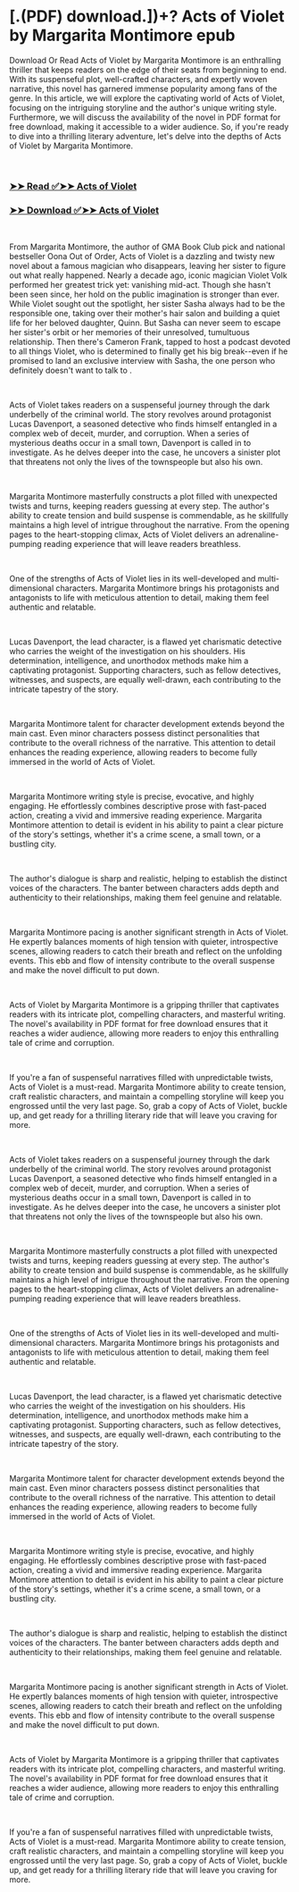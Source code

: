 # [.(PDF) download.])+? Acts of Violet by Margarita Montimore epub

<p>Download Or Read Acts of Violet by Margarita Montimore is an enthralling thriller that keeps readers on the edge of their seats from beginning to end. With its suspenseful plot, well-crafted characters, and expertly woven narrative, this novel has garnered immense popularity among fans of the genre. In this article, we will explore the captivating world of Acts of Violet, focusing on the intriguing storyline and the author's unique writing style. Furthermore, we will discuss the availability of the novel in PDF format for free download, making it accessible to a wider audience. So, if you're ready to dive into a thrilling literary adventure, let's delve into the depths of Acts of Violet by Margarita Montimore.</p>
<p>&nbsp;</p>

### [➤➤ Read ✅➤➤ Acts of Violet](https://realpdfbooksdrive.blogspot.com/id/58724862)

### [➤➤ Download ✅➤➤ Acts of Violet](https://realpdfbooksdrive.blogspot.com/id/58724862)

<p>&nbsp;</p>
<p>From Margarita Montimore, the author of GMA Book Club pick and national bestseller Oona Out of Order, Acts of Violet is a dazzling and twisty new novel about a famous magician who disappears, leaving her sister to figure out what really happened. Nearly a decade ago, iconic magician Violet Volk performed her greatest trick yet: vanishing mid-act. Though she hasn't been seen since, her hold on the public imagination is stronger than ever. While Violet sought out the spotlight, her sister Sasha always had to be the responsible one, taking over their mother's hair salon and building a quiet life for her beloved daughter, Quinn. But Sasha can never seem to escape her sister's orbit or her memories of their unresolved, tumultuous relationship. Then there's Cameron Frank, tapped to host a podcast devoted to all things Violet, who is determined to finally get his big break--even if he promised to land an exclusive interview with Sasha, the one person who definitely doesn't want to talk to .</p>
<p>&nbsp;</p>
<p>Acts of Violet takes readers on a suspenseful journey through the dark underbelly of the criminal world. The story revolves around protagonist Lucas Davenport, a seasoned detective who finds himself entangled in a complex web of deceit, murder, and corruption. When a series of mysterious deaths occur in a small town, Davenport is called in to investigate. As he delves deeper into the case, he uncovers a sinister plot that threatens not only the lives of the townspeople but also his own.</p>
<p>&nbsp;</p>
<p>Margarita Montimore masterfully constructs a plot filled with unexpected twists and turns, keeping readers guessing at every step. The author's ability to create tension and build suspense is commendable, as he skillfully maintains a high level of intrigue throughout the narrative. From the opening pages to the heart-stopping climax, Acts of Violet delivers an adrenaline-pumping reading experience that will leave readers breathless.</p>
<p>&nbsp;</p>
<p>One of the strengths of Acts of Violet lies in its well-developed and multi-dimensional characters. Margarita Montimore brings his protagonists and antagonists to life with meticulous attention to detail, making them feel authentic and relatable.</p>
<p>&nbsp;</p>
<p>Lucas Davenport, the lead character, is a flawed yet charismatic detective who carries the weight of the investigation on his shoulders. His determination, intelligence, and unorthodox methods make him a captivating protagonist. Supporting characters, such as fellow detectives, witnesses, and suspects, are equally well-drawn, each contributing to the intricate tapestry of the story.</p>
<p>&nbsp;</p>
<p>Margarita Montimore talent for character development extends beyond the main cast. Even minor characters possess distinct personalities that contribute to the overall richness of the narrative. This attention to detail enhances the reading experience, allowing readers to become fully immersed in the world of Acts of Violet.</p>
<p>&nbsp;</p>
<p>Margarita Montimore writing style is precise, evocative, and highly engaging. He effortlessly combines descriptive prose with fast-paced action, creating a vivid and immersive reading experience. Margarita Montimore attention to detail is evident in his ability to paint a clear picture of the story's settings, whether it's a crime scene, a small town, or a bustling city.</p>
<p>&nbsp;</p>
<p>The author's dialogue is sharp and realistic, helping to establish the distinct voices of the characters. The banter between characters adds depth and authenticity to their relationships, making them feel genuine and relatable.</p>
<p>&nbsp;</p>
<p>Margarita Montimore pacing is another significant strength in Acts of Violet. He expertly balances moments of high tension with quieter, introspective scenes, allowing readers to catch their breath and reflect on the unfolding events. This ebb and flow of intensity contribute to the overall suspense and make the novel difficult to put down.</p>
<p>&nbsp;</p>
<p>Acts of Violet by Margarita Montimore is a gripping thriller that captivates readers with its intricate plot, compelling characters, and masterful writing. The novel's availability in PDF format for free download ensures that it reaches a wider audience, allowing more readers to enjoy this enthralling tale of crime and corruption.</p>
<p>&nbsp;</p>
<p>If you're a fan of suspenseful narratives filled with unpredictable twists, Acts of Violet is a must-read. Margarita Montimore ability to create tension, craft realistic characters, and maintain a compelling storyline will keep you engrossed until the very last page. So, grab a copy of Acts of Violet, buckle up, and get ready for a thrilling literary ride that will leave you craving for more.</p>
<p>&nbsp;</p>
<p>Acts of Violet takes readers on a suspenseful journey through the dark underbelly of the criminal world. The story revolves around protagonist Lucas Davenport, a seasoned detective who finds himself entangled in a complex web of deceit, murder, and corruption. When a series of mysterious deaths occur in a small town, Davenport is called in to investigate. As he delves deeper into the case, he uncovers a sinister plot that threatens not only the lives of the townspeople but also his own.</p>
<p>&nbsp;</p>
<p>Margarita Montimore masterfully constructs a plot filled with unexpected twists and turns, keeping readers guessing at every step. The author's ability to create tension and build suspense is commendable, as he skillfully maintains a high level of intrigue throughout the narrative. From the opening pages to the heart-stopping climax, Acts of Violet delivers an adrenaline-pumping reading experience that will leave readers breathless.</p>
<p>&nbsp;</p>
<p>One of the strengths of Acts of Violet lies in its well-developed and multi-dimensional characters. Margarita Montimore brings his protagonists and antagonists to life with meticulous attention to detail, making them feel authentic and relatable.</p>
<p>&nbsp;</p>
<p>Lucas Davenport, the lead character, is a flawed yet charismatic detective who carries the weight of the investigation on his shoulders. His determination, intelligence, and unorthodox methods make him a captivating protagonist. Supporting characters, such as fellow detectives, witnesses, and suspects, are equally well-drawn, each contributing to the intricate tapestry of the story.</p>
<p>&nbsp;</p>
<p>Margarita Montimore talent for character development extends beyond the main cast. Even minor characters possess distinct personalities that contribute to the overall richness of the narrative. This attention to detail enhances the reading experience, allowing readers to become fully immersed in the world of Acts of Violet.</p>
<p>&nbsp;</p>
<p>Margarita Montimore writing style is precise, evocative, and highly engaging. He effortlessly combines descriptive prose with fast-paced action, creating a vivid and immersive reading experience. Margarita Montimore attention to detail is evident in his ability to paint a clear picture of the story's settings, whether it's a crime scene, a small town, or a bustling city.</p>
<p>&nbsp;</p>
<p>The author's dialogue is sharp and realistic, helping to establish the distinct voices of the characters. The banter between characters adds depth and authenticity to their relationships, making them feel genuine and relatable.</p>
<p>&nbsp;</p>
<p>Margarita Montimore pacing is another significant strength in Acts of Violet. He expertly balances moments of high tension with quieter, introspective scenes, allowing readers to catch their breath and reflect on the unfolding events. This ebb and flow of intensity contribute to the overall suspense and make the novel difficult to put down.</p>
<p>&nbsp;</p>
<p>Acts of Violet by Margarita Montimore is a gripping thriller that captivates readers with its intricate plot, compelling characters, and masterful writing. The novel's availability in PDF format for free download ensures that it reaches a wider audience, allowing more readers to enjoy this enthralling tale of crime and corruption.</p>
<p>&nbsp;</p>
<p>If you're a fan of suspenseful narratives filled with unpredictable twists, Acts of Violet is a must-read. Margarita Montimore ability to create tension, craft realistic characters, and maintain a compelling storyline will keep you engrossed until the very last page. So, grab a copy of Acts of Violet, buckle up, and get ready for a thrilling literary ride that will leave you craving for more.</p>
<p>&nbsp;</p>
